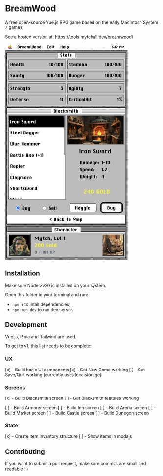 # BreamWood

A free open-source Vue.js RPG game based on the early Macintosh System 7 games.

See a hosted version at: <https://tools.mytchall.dev/breamwood/>

<img src="screenshot.png" alt="BreamWood game screenshot" style="max-width: 400px;" />

## Installation

Make sure Node >v20 is installed on your system.

Open this folder in your terminal and run:

- `npm i` to intall dependencies.
- `npm run dev` to run dev server.

## Development

Vue.js, Pinia and Tailwind are used.

To get to v1, this list needs to be complete:

### UX

[x] - Build basic UI components
[x] - Get New Game working
[ ] - Get Save/Quit working (currently uses localstorage)

### Screens

[x] - Build Blacksmith screen
[ ] - Get Blacksmith features working

[ ] - Build Armorer screen
[ ] - Build Inn screen
[ ] - Build Arena screen
[ ] - Build Market screen
[ ] - Build Castle screen
[ ] - Build Dunegon screen

### State

[x] - Create item inventory structure
[ ] - Show items in modals

## Contributing

If you want to submit a pull request, make sure commits are small and readable `:)`

